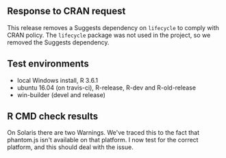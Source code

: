 ## Response to CRAN request

This release removes a Suggests dependency on `lifecycle` to comply with CRAN
policy.  The `lifecycle` package was not used in the project, so we removed the
Suggests dependency.



## Test environments

* local Windows install, R 3.6.1
* ubuntu 16.04 (on travis-ci), R-release, R-dev and R-old-release
* win-builder (devel and release)

## R CMD check results

On Solaris there are two Warnings.  We've traced this to the fact that 
phantom.js isn't available on that platform.  I now test for the correct 
platform, and this should deal with the issue.
